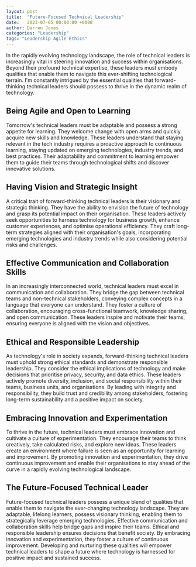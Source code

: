 ```yaml
---
layout: post
title:  "Future-Focused Technical Leadership"
date:   2023-07-05 00:00:00 +0000
author: Darren Jones
categories: "Leadership"
tags: "Leadership Agile Ethics"
---
```

In the rapidly evolving technology landscape, the role of technical leaders is increasingly vital in steering innovation and success within organisations. Beyond their profound technical expertise, these leaders must embody qualities that enable them to navigate this ever-shifting technological terrain. I'm constantly intrigued by the essential qualities that forward-thinking technical leaders should possess to thrive in the dynamic realm of technology.

## Being Agile and Open to Learning

Tomorrow's technical leaders must be adaptable and possess a strong appetite for learning. They welcome change with open arms and quickly acquire new skills and knowledge. These leaders understand that staying relevant in the tech industry requires a proactive approach to continuous learning, staying updated on emerging technologies, industry trends, and best practices. Their adaptability and commitment to learning empower them to guide their teams through technological shifts and discover innovative solutions.

## Having Vision and Strategic Insight

A critical trait of forward-thinking technical leaders is their visionary and strategic thinking. They have the ability to envision the future of technology and grasp its potential impact on their organisation. These leaders actively seek opportunities to harness technology for business growth, enhance customer experiences, and optimise operational efficiency. They craft long-term strategies aligned with their organisation's goals, incorporating emerging technologies and industry trends while also considering potential risks and challenges.

## Effective Communication and Collaboration Skills

In an increasingly interconnected world, technical leaders must excel in communication and collaboration. They bridge the gap between technical teams and non-technical stakeholders, conveying complex concepts in a language that everyone can understand. They foster a culture of collaboration, encouraging cross-functional teamwork, knowledge sharing, and open communication. These leaders inspire and motivate their teams, ensuring everyone is aligned with the vision and objectives.

## Ethical and Responsible Leadership

As technology's role in society expands, forward-thinking technical leaders must uphold strong ethical standards and demonstrate responsible leadership. They consider the ethical implications of technology and make decisions that prioritise privacy, security, and data ethics. These leaders actively promote diversity, inclusion, and social responsibility within their teams, business units, and organisations. By leading with integrity and responsibility, they build trust and credibility among stakeholders, fostering long-term sustainability and a positive impact on society.

## Embracing Innovation and Experimentation

To thrive in the future, technical leaders must embrace innovation and cultivate a culture of experimentation. They encourage their teams to think creatively, take calculated risks, and explore new ideas. These leaders create an environment where failure is seen as an opportunity for learning and improvement. By promoting innovation and experimentation, they drive continuous improvement and enable their organisations to stay ahead of the curve in a rapidly evolving technological landscape.

## The Future-Focused Technical Leader

Future-focused technical leaders possess a unique blend of qualities that enable them to navigate the ever-changing technology landscape. They are adaptable, lifelong learners, possess visionary thinking, enabling them to strategically leverage emerging technologies. Effective communication and collaboration skills help bridge gaps and inspire their teams. Ethical and responsible leadership ensures decisions that benefit society. By embracing innovation and experimentation, they foster a culture of continuous improvement. Developing and nurturing these qualities will empower technical leaders to shape a future where technology is harnessed for positive impact and sustained success.
